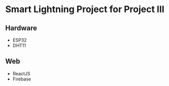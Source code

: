 # Smart Lightning Project for Project III

## Hardware
- ESP32 
- DHT11

## Web
- ReactJS
- Firebase
